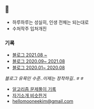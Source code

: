 ## 👋

- 하루하루는 성실히, 인생 전체는 되는대로
- 수처작주 입처개진 


### 기록 

- [블로그 2021.08 ~](https://velog.io/@moonheekim0118)
- [블로그 2020.09~ 2021.08 ](https://mooneedev.netlify.app/)
- [블로그 2020.01~ 2020.08](https://moonheekim-code.tistory.com/)

_블로그 유목민 수준..이제는 정착하길..ㅎㅎ_

- [알고리즘 문제풀이 기록](https://www.notion.so/mooneedev/Algorithms-f47ea3f7bcd7444d834bcf6ce8c1cf78)
- [자기소개 비슷한거](https://www.notion.so/mooneedev/4a78cf4af0a74c26a5880871ada05ddb)
- hellomooneekim@gmail.com 
<br/>


 
